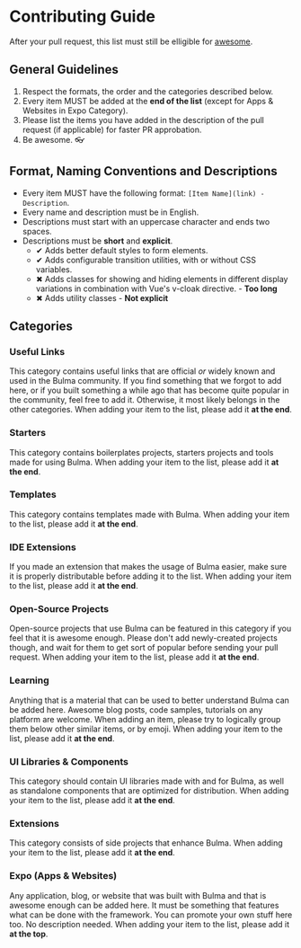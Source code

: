 # Contributing Guide

After your pull request, this list must still be elligible for [awesome](https://github.com/sindresorhus/awesome).

## General Guidelines

1. Respect the formats, the order and the categories described below.
2. Every item MUST be added at the **end of the list** (except for Apps & Websites in Expo Category).
3. Please list the items you have added in the description of the pull request (if applicable) for faster PR approbation.
4. Be awesome. 👓

## Format, Naming Conventions and Descriptions

- Every item MUST have the following format: `[Item Name](link) - Description`.
- Every name and description must be in English.
- Descriptions must start with an uppercase character and ends two spaces.
- Descriptions must be **short** and **explicit**.
  - ✔ Adds better default styles to form elements.
  - ✔ Adds configurable transition utilities, with or without CSS variables.
  - ✖ Adds classes for showing and hiding elements in different display variations in combination with Vue's v-cloak directive. - **Too long**
  - ✖ Adds utility classes - **Not explicit**

## Categories

### Useful Links

This category contains useful links that are official *or* widely known and used in the Bulma community. If you find something that we forgot to add here, or if you built something a while ago that has become quite popular in the community, feel free to add it. Otherwise, it most likely belongs in the other categories. When adding your item to the list, please add it **at the end**.

### Starters

This category contains boilerplates projects, starters projects and tools made for using Bulma. When adding your item to the list, please add it **at the end**.

### Templates

This category contains templates made with Bulma. When adding your item to the list, please add it **at the end**.

### IDE Extensions

If you made an extension that makes the usage of Bulma easier, make sure it is properly distributable before adding it to the list. When adding your item to the list, please add it **at the end**.

### Open-Source Projects

Open-source projects that use Bulma can be featured in this category if you feel that it is awesome enough. Please don't add newly-created projects though, and wait for them to get sort of popular before sending your pull request. When adding your item to the list, please add it **at the end**.

### Learning

Anything that is a material that can be used to better understand Bulma can be added here. Awesome blog posts, code samples, tutorials on any platform are welcome. When adding an item, please try to logically group them below other similar items, or by emoji. When adding your item to the list, please add it **at the end**.

### UI Libraries & Components

This category should contain UI libraries made with and for Bulma, as well as standalone components that are optimized for distribution. When adding your item to the list, please add it **at the end**.

### Extensions

This category consists of side projects that enhance Bulma. When adding your item to the list, please add it **at the end**.

### Expo (Apps & Websites)

Any application, blog, or website that was built with Bulma and that is awesome enough can be added here. It must be something that features what can be done with the framework. You can promote your own stuff here too. No description needed. When adding your item to the list, please add it **at the top**.
